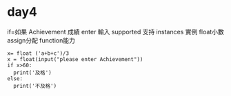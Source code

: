 # day4
if=如果
Achievement 成績
enter 輸入
supported 支持
instances 實例
float小數
assign分配
function能力
```
x= float ('a+b+c')/3
x = float(input("please enter Achievement"))
if x>60: 
  print('及格')
else: 
  print('不及格')
```
